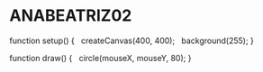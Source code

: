 # ANABEATRIZ02
function setup() {
  createCanvas(400, 400);
  background(255);
}

function draw() {
  circle(mouseX, mouseY, 80);
}
